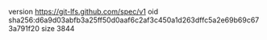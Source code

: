 version https://git-lfs.github.com/spec/v1
oid sha256:d6a9d03abfb3a25ff50d0aaf6c2af3c450a1d263dffc5a2e69b69c673a791f20
size 3844
